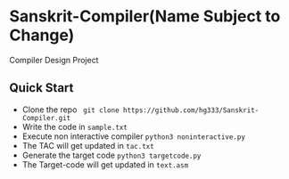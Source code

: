 # Sanskrit-Compiler(Name Subject to Change)
Compiler Design Project

## Quick Start
* Clone the repo ``` git clone https://github.com/hg333/Sanskrit-Compiler.git```
* Write the code in ```sample.txt```
* Execute non interactive compiler ```python3 noninteractive.py```
* The TAC will get updated in ```tac.txt```
* Generate the target code ```python3 targetcode.py```
* The Target-code will get updated in ```text.asm``` 
